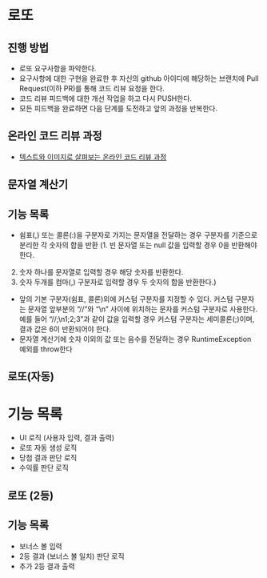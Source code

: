 # 로또
## 진행 방법
* 로또 요구사항을 파악한다.
* 요구사항에 대한 구현을 완료한 후 자신의 github 아이디에 해당하는 브랜치에 Pull Request(이하 PR)를 통해 코드 리뷰 요청을 한다.
* 코드 리뷰 피드백에 대한 개선 작업을 하고 다시 PUSH한다.
* 모든 피드백을 완료하면 다음 단계를 도전하고 앞의 과정을 반복한다.

## 온라인 코드 리뷰 과정
* [텍스트와 이미지로 살펴보는 온라인 코드 리뷰 과정](https://github.com/next-step/nextstep-docs/tree/master/codereview)

## 문자열 계산기 
## 기능 목록
* 쉼표(,) 또는 콜론(:)을 구분자로 가지는 문자열을 전달하는 경우 구분자를 기준으로 분리한 각 숫자의 합을 반환
(1. 빈 문자열 또는 null 값을 입력할 경우 0을 반환해야 한다.
 2. 숫자 하나를 문자열로 입력할 경우 해당 숫자를 반환한다.
 3. 숫자 두개를 컴마(,) 구분자로 입력할 경우 두 숫자의 합을 반환한다.)
 * 앞의 기본 구분자(쉼표, 콜론)외에 커스텀 구분자를 지정할 수 있다. 커스텀 구분자는 문자열 앞부분의 “//”와 “\n” 사이에 위치하는 문자를 커스텀 구분자로 사용한다. 예를 들어 “//;\n1;2;3”과 같이 값을 입력할 경우 커스텀 구분자는 세미콜론(;)이며, 결과 값은 6이 반환되어야 한다.
 * 문자열 계산기에 숫자 이외의 값 또는 음수를 전달하는 경우 RuntimeException 예외를 throw한다
 
 ## 로또(자동)
 # 기능 목록
 * UI 로직 (사용자 입력, 결과 출력) 
 * 로또 자동 생성 로직
 * 당첨 결과 판단 로직 
 * 수익률 판단 로직 
 
 ## 로또 (2등)
 ## 기능 목록
 * 보너스 볼 입력 
 * 2등 결과 (보너스 볼 일치) 판단 로직 
 * 추가 2등 결과 출력 
 
 